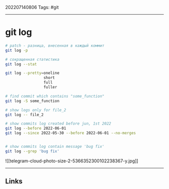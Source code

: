 202207140806
Tags: #git

---

# git log

```bash
# patch - разница, внесенная в каждый коммит
git log -p 

# сокращенная статистика
git log --stat

git log --pretty=oneline
				 short
				 full
				 fuller

# find commit which contains "some_function"
git log -S some_function

# show logs only for file_2
git log -- file_2

# show commits log created before jun, 1st 2022
git log --before 2022-06-01
git log --since 2022-05-30 --before 2022-06-01 --no-merges


# show commits log contain message 'bug fix'
git log --grep 'bug fix'
```

![[telegram-cloud-photo-size-2-5366352300102238367-y.jpg]]

---
## Links